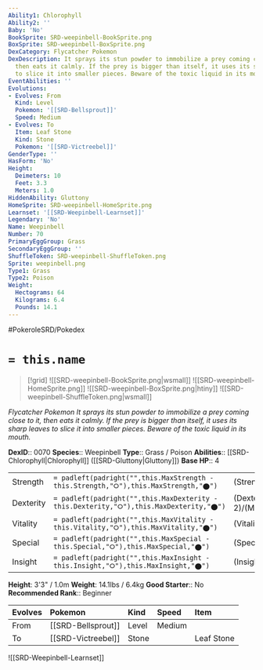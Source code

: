 ```yaml
---
Ability1: Chlorophyll
Ability2: ''
Baby: 'No'
BookSprite: SRD-weepinbell-BookSprite.png
BoxSprite: SRD-weepinbell-BoxSprite.png
DexCategory: Flycatcher Pokemon
DexDescription: It sprays its stun powder to immobilize a prey coming close to it,
  then eats it calmly. If the prey is bigger than itself, it uses its sharp leaves
  to slice it into smaller pieces. Beware of the toxic liquid in its mouth.
EventAbilities: ''
Evolutions:
- Evolves: From
  Kind: Level
  Pokemon: '[[SRD-Bellsprout]]'
  Speed: Medium
- Evolves: To
  Item: Leaf Stone
  Kind: Stone
  Pokemon: '[[SRD-Victreebel]]'
GenderType: ''
HasForm: 'No'
Height:
  Deimeters: 10
  Feet: 3.3
  Meters: 1.0
HiddenAbility: Gluttony
HomeSprite: SRD-weepinbell-HomeSprite.png
Learnset: '[[SRD-Weepinbell-Learnset]]'
Legendary: 'No'
Name: Weepinbell
Number: 70
PrimaryEggGroup: Grass
SecondaryEggGroup: ''
ShuffleToken: SRD-weepinbell-ShuffleToken.png
Sprite: weepinbell.png
Type1: Grass
Type2: Poison
Weight:
  Hectograms: 64
  Kilograms: 6.4
  Pounds: 14.1
---
```


#PokeroleSRD/Pokedex

# `= this.name`

> [!grid]
> ![[SRD-weepinbell-BookSprite.png|wsmall]]
> ![[SRD-weepinbell-HomeSprite.png]]
> ![[SRD-weepinbell-BoxSprite.png|htiny]]
> ![[SRD-weepinbell-ShuffleToken.png|wsmall]]


*Flycatcher Pokemon*
*It sprays its stun powder to immobilize a prey coming close to it, then eats it calmly. If the prey is bigger than itself, it uses its sharp leaves to slice it into smaller pieces. Beware of the toxic liquid in its mouth.*

**DexID**:: 0070
**Species**:: Weepinbell
**Type**:: Grass / Poison
**Abilities**:: [[SRD-Chlorophyll|Chlorophyll]] ([[SRD-Gluttony|Gluttony]])
**Base HP**:: 4

|           |                                                                                        |                                          |
| --------- | -------------------------------------------------------------------------------------- | ---------------------------------------- |
| Strength  | `= padleft(padright("",this.MaxStrength - this.Strength,"⭘"),this.MaxStrength,"⬤")`    | (Strength::2)/(MaxStrength::5)   |
| Dexterity | `= padleft(padright("",this.MaxDexterity - this.Dexterity,"⭘"),this.MaxDexterity,"⬤")` | (Dexterity:: 2)/(MaxDexterity::4) |
| Vitality  | `= padleft(padright("",this.MaxVitality - this.Vitality,"⭘"),this.MaxVitality,"⬤")`    | (Vitality::2)/(MaxVitality::4)   |
| Special   | `= padleft(padright("",this.MaxSpecial - this.Special,"⭘"),this.MaxSpecial,"⬤")`       | (Special::2)/(MaxSpecial::5)     |
| Insight   | `= padleft(padright("",this.MaxInsight - this.Insight,"⭘"),this.MaxInsight,"⬤")`       | (Insight::2)/(MaxInsight::4)     |

**Height**: 3'3" / 1.0m
**Weight**: 14.1lbs / 6.4kg
**Good Starter**:: No
**Recommended Rank**:: Beginner

| Evolves   | Pokemon            | Kind   | Speed   | Item       |
|:----------|:-------------------|:-------|:--------|:-----------|
| From      | [[SRD-Bellsprout]] | Level  | Medium  |            |
| To        | [[SRD-Victreebel]] | Stone  |         | Leaf Stone |

![[SRD-Weepinbell-Learnset]]